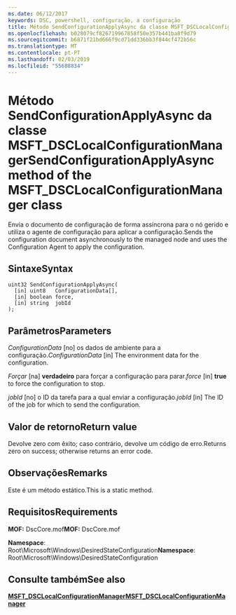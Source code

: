 ```yaml
---
ms.date: 06/12/2017
keywords: DSC, powershell, configuração, a configuração
title: Método SendConfigurationApplyAsync da classe MSFT_DSCLocalConfigurationManager
ms.openlocfilehash: b028079cf826719967858f50e357b441ba8f9d79
ms.sourcegitcommit: b6871f21bd666f9cd71dd336bb3f844cf472b56c
ms.translationtype: MT
ms.contentlocale: pt-PT
ms.lasthandoff: 02/03/2019
ms.locfileid: "55688834"
---
```

# <a name="sendconfigurationapplyasync-method-of-the-msftdsclocalconfigurationmanager-class"></a><span data-ttu-id="4f83c-103">Método SendConfigurationApplyAsync da classe MSFT_DSCLocalConfigurationManager</span><span class="sxs-lookup"><span data-stu-id="4f83c-103">SendConfigurationApplyAsync method of the MSFT_DSCLocalConfigurationManager class</span></span>

<span data-ttu-id="4f83c-104">Envia o documento de configuração de forma assíncrona para o nó gerido e utiliza o agente de configuração para aplicar a configuração.</span><span class="sxs-lookup"><span data-stu-id="4f83c-104">Sends the configuration document asynchronously to the managed node and uses the Configuration Agent to apply the configuration.</span></span>

## <a name="syntax"></a><span data-ttu-id="4f83c-105">Sintaxe</span><span class="sxs-lookup"><span data-stu-id="4f83c-105">Syntax</span></span>

```mof
uint32 SendConfigurationApplyAsync(
  [in] uint8   ConfigurationData[],
  [in] boolean force,
  [in] string  jobId
);
```

## <a name="parameters"></a><span data-ttu-id="4f83c-106">Parâmetros</span><span class="sxs-lookup"><span data-stu-id="4f83c-106">Parameters</span></span>

<span data-ttu-id="4f83c-107">*ConfigurationData* \[no\] os dados de ambiente para a configuração.</span><span class="sxs-lookup"><span data-stu-id="4f83c-107">*ConfigurationData* \[in\] The environment data for the configuration.</span></span>

<span data-ttu-id="4f83c-108">*Forçar* \[na\] **verdadeiro** para forçar a configuração para parar.</span><span class="sxs-lookup"><span data-stu-id="4f83c-108">*force* \[in\] **true** to force the configuration to stop.</span></span>

<span data-ttu-id="4f83c-109">*jobId* \[no\] o ID da tarefa para a qual enviar a configuração.</span><span class="sxs-lookup"><span data-stu-id="4f83c-109">*jobId* \[in\] The ID of the job for which to send the configuration.</span></span>

## <a name="return-value"></a><span data-ttu-id="4f83c-110">Valor de retorno</span><span class="sxs-lookup"><span data-stu-id="4f83c-110">Return value</span></span>

<span data-ttu-id="4f83c-111">Devolve zero com êxito; caso contrário, devolve um código de erro.</span><span class="sxs-lookup"><span data-stu-id="4f83c-111">Returns zero on success; otherwise returns an error code.</span></span>

## <a name="remarks"></a><span data-ttu-id="4f83c-112">Observações</span><span class="sxs-lookup"><span data-stu-id="4f83c-112">Remarks</span></span>

<span data-ttu-id="4f83c-113">Este é um método estático.</span><span class="sxs-lookup"><span data-stu-id="4f83c-113">This is a static method.</span></span>

## <a name="requirements"></a><span data-ttu-id="4f83c-114">Requisitos</span><span class="sxs-lookup"><span data-stu-id="4f83c-114">Requirements</span></span>

<span data-ttu-id="4f83c-115">**MOF:** DscCore.mof</span><span class="sxs-lookup"><span data-stu-id="4f83c-115">**MOF:** DscCore.mof</span></span>

<span data-ttu-id="4f83c-116">**Namespace**: Root\Microsoft\Windows\DesiredStateConfiguration</span><span class="sxs-lookup"><span data-stu-id="4f83c-116">**Namespace**: Root\Microsoft\Windows\DesiredStateConfiguration</span></span>

## <a name="see-also"></a><span data-ttu-id="4f83c-117">Consulte também</span><span class="sxs-lookup"><span data-stu-id="4f83c-117">See also</span></span>

[<span data-ttu-id="4f83c-118">**MSFT_DSCLocalConfigurationManager**</span><span class="sxs-lookup"><span data-stu-id="4f83c-118">**MSFT_DSCLocalConfigurationManager**</span></span>](msft-dsclocalconfigurationmanager.md)